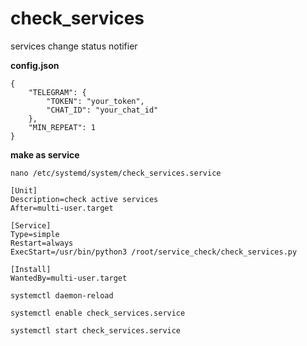 # check_services
services change status notifier

**config.json**
```
{
	"TELEGRAM": {
		"TOKEN": "your_token",
		"CHAT_ID": "your_chat_id"
	},
	"MIN_REPEAT": 1
}
```
**make as service**
```
nano /etc/systemd/system/check_services.service
```
```
[Unit]
Description=check active services
After=multi-user.target

[Service]
Type=simple
Restart=always
ExecStart=/usr/bin/python3 /root/service_check/check_services.py

[Install]
WantedBy=multi-user.target
```
```
systemctl daemon-reload
```
```
systemctl enable check_services.service
```
```
systemctl start check_services.service
```
